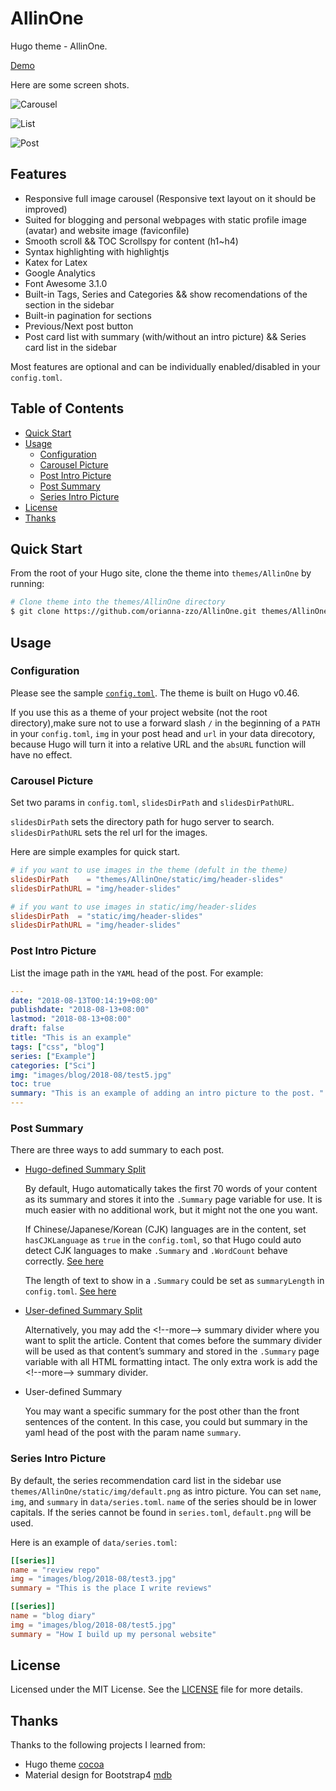 # AllinOne

Hugo theme - AllinOne.

[Demo](https://orianna-zzo.github.io/AllinOne-html/)

Here are some screen shots.

![Carousel](https://github.com/orianna-zzo/AllinOne/blob/master/images/screenshot.png)

![List](https://github.com/orianna-zzo/AllinOne/blob/master/images/screenshot2.png)

![Post](https://github.com/orianna-zzo/AllinOne/blob/master/images/screenshot3.png)


## Features

* Responsive full image carousel (Responsive text layout on it should be improved)
* Suited for blogging and personal webpages with static profile image (avatar) and website image (faviconfile)
* Smooth scroll && TOC Scrollspy for content (h1~h4)
* Syntax highlighting with highlightjs 
* Katex for Latex
* Google Analytics
* Font Awesome 3.1.0
* Built-in Tags, Series and Categories && show recomendations of the section in the sidebar
* Built-in pagination for sections
* Previous/Next post button
* Post card list with summary (with/without an intro picture) && Series card list in the sidebar

Most features are optional and can be individually enabled/disabled in your `config.toml`.

## Table of Contents

* [Quick Start](#quick-start)
* [Usage](#usage)
  * [Configuration](#configuration)
  * [Carousel Picture](#carousel-picture)
  * [Post Intro Picture](#post-intro-picture)
  * [Post Summary](#post-summary)
  * [Series Intro Picture](#series-intro-picture)
* [License](#license)
* [Thanks](#thanks)

## Quick Start

From the root of your Hugo site, clone the theme into `themes/AllinOne` by running:

```sh
# Clone theme into the themes/AllinOne directory
$ git clone https://github.com/orianna-zzo/AllinOne.git themes/AllinOne
```

## Usage

### Configuration

Please see the sample [`config.toml`](https://github.com/orianna-zzo/AllinOne/blob/master/exampleSite/config.toml). The theme is built on Hugo v0.46.

If you use this as a theme of your project website (not the root directory),make sure not to use a forward slash `/` in the beginning of a `PATH` in your `config.toml`, `img` in your post head and `url` in your data direcotory, because Hugo will turn it into a relative URL and the `absURL` function will have no effect.

### Carousel Picture

Set two params in `config.toml`, `slidesDirPath` and `slidesDirPathURL`.

`slidesDirPath` sets the directory path for hugo server to search. `slidesDirPathURL` sets the rel url for the images.

Here are simple examples for quick start.

```toml
# if you want to use images in the theme (defult in the theme)
slidesDirPath    = "themes/AllinOne/static/img/header-slides"  
slidesDirPathURL = "img/header-slides"

# if you want to use images in static/img/header-slides
slidesDirPath  = "static/img/header-slides"  
slidesDirPathURL = "img/header-slides"
```

### Post Intro Picture

List the image path in the `YAML` head of the post. For example:

```YAML
---
date: "2018-08-13T00:14:19+08:00"
publishdate: "2018-08-13+08:00"
lastmod: "2018-08-13+08:00"
draft: false
title: "This is an example"
tags: ["css", "blog"]
series: ["Example"]
categories: ["Sci"]
img: "images/blog/2018-08/test5.jpg"
toc: true
summary: "This is an example of adding an intro picture to the post. "
---

```

### Post Summary

There are three ways to add summary to each post.
* [Hugo-defined Summary Split](https://gohugo.io/content-management/summaries/)

  By default, Hugo automatically takes the first 70 words of your content as its summary and stores it into the `.Summary` page variable for use. It is much easier with no additional work, but it might not the one you want.

  If Chinese/Japanese/Korean (CJK) languages are in the content, set `hasCJKLanguage` as `true` in the `config.toml`, so that Hugo could auto detect CJK languages to make `.Summary` and `.WordCount` behave correctly. [See here](https://gohugo.io/getting-started/configuration)

  The length of text to show in a `.Summary` could be set as `summaryLength` in `config.toml`. [See here](https://gohugo.io/getting-started/configuration/)

* [User-defined Summary Split](https://gohugo.io/content-management/summaries/)

  Alternatively, you may add the \<!--more--\> summary divider where you want to split the article. Content that comes before the summary divider will be used as that content’s summary and stored in the `.Summary` page variable with all HTML formatting intact. The only extra work is add the \<!--more--\> summary divider.

* User-defined Summary 

  You may want a specific summary for the post other than the front sentences of the content. In this case, you could but summary in the yaml head of the post with the param name `summary`.

### Series Intro Picture

By default, the series recommendation card list in the sidebar use `themes/AllinOne/static/img/default.png` as intro picture. You can set `name`, `img`, and `summary` in `data/series.toml`. `name` of the series should be in lower capitals. If the series cannot be found in `series.toml`, `default.png` will be used.

Here is an example of `data/series.toml`:

```TOML
[[series]]
name = "review repo"
img = "images/blog/2018-08/test3.jpg"
summary = "This is the place I write reviews"

[[series]]
name = "blog diary"
img = "images/blog/2018-08/test5.jpg"
summary = "How I build up my personal website"
```


## License

Licensed under the MIT License. See the [LICENSE](https://github.com/orianna-zzo/AllinOne/blob/master/LICENSE) file for more details.

## Thanks

Thanks to the following projects I learned from:

* Hugo theme [cocoa](https://github.com/nishanths/cocoa-hugo-theme)
* Material design for Bootstrap4 [mdb](https://mdbootstrap.com/)
